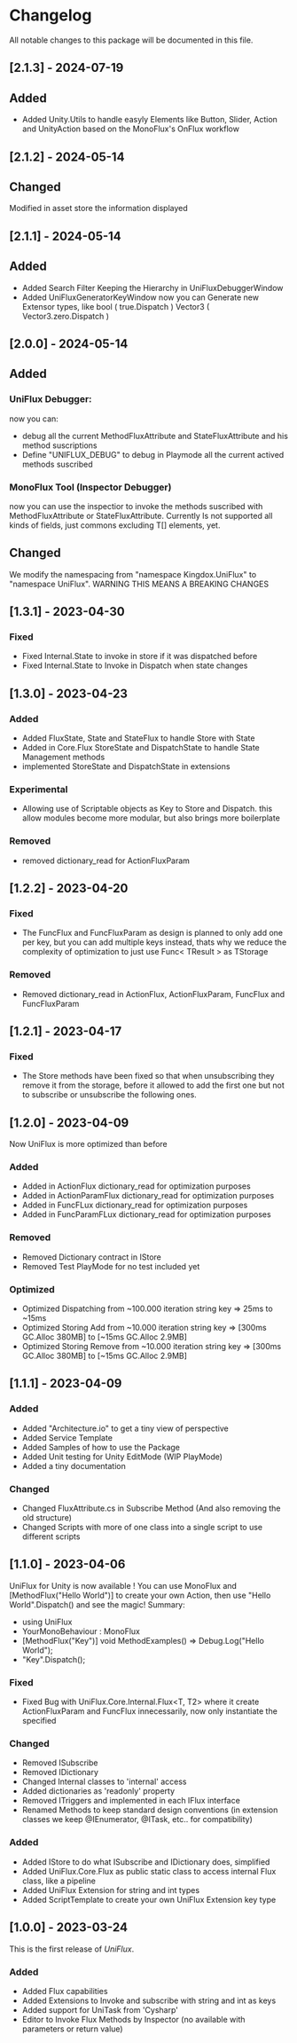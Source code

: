 # Changelog
All notable changes to this package will be documented in this file.

## [2.1.3] - 2024-07-19

## Added
- Added Unity.Utils to handle easyly Elements like Button, Slider, Action and UnityAction based on the MonoFlux's OnFlux workflow

## [2.1.2] - 2024-05-14

## Changed
Modified in asset store the information displayed

## [2.1.1] - 2024-05-14

## Added
- Added Search Filter Keeping the Hierarchy in UniFluxDebuggerWindow
- Added UniFluxGeneratorKeyWindow now you can Generate new Extensor types, like bool ( true.Dispatch ) Vector3 ( Vector3.zero.Dispatch )

## [2.0.0] - 2024-05-14

## Added
### UniFlux Debugger: 
now you can: 
- debug all the current MethodFluxAttribute and StateFluxAttribute and his method suscriptions
- Define "UNIFLUX_DEBUG" to debug in Playmode all the current actived methods suscribed

### MonoFlux Tool (Inspector Debugger)
now you can use the inspectior to invoke the methods suscribed with MethodFluxAttribute or StateFluxAttribute. Currently Is not supported all kinds of fields, just commons excluding T[] elements, yet.
 
## Changed
We modify the namespacing from "namespace Kingdox.UniFlux" to "namespace UniFlux". WARNING THIS MEANS A BREAKING CHANGES

## [1.3.1] - 2023-04-30

### Fixed
- Fixed Internal.State to invoke in store if it was dispatched before
- Fixed Internal.State to Invoke in Dispatch when state changes

## [1.3.0] - 2023-04-23

### Added
- Added FluxState, State and StateFlux to handle Store with State
- Added in Core.Flux StoreState and DispatchState to handle State Management methods
- implemented StoreState and DispatchState in extensions

### Experimental
- Allowing use of Scriptable objects as Key to Store and Dispatch. this allow modules become more modular, but also brings more boilerplate

### Removed
- removed dictionary_read for ActionFluxParam

## [1.2.2] - 2023-04-20

### Fixed
- The FuncFlux and FuncFluxParam as design is planned to only add one per key, but you can add multiple keys instead, thats why we reduce the complexity of optimization to just use Func< TResult > as TStorage

### Removed
- Removed dictionary_read in ActionFlux, ActionFluxParam, FuncFlux and FuncFluxParam

## [1.2.1] - 2023-04-17

### Fixed
- The Store methods have been fixed so that when unsubscribing they remove it from the storage, before it allowed to add the first one but not to subscribe or unsubscribe the following ones.

## [1.2.0] - 2023-04-09

Now UniFlux is more optimized than before

### Added
- Added in ActionFlux dictionary_read for optimization purposes
- Added in ActionParamFlux dictionary_read for optimization purposes
- Added in FuncFLux dictionary_read for optimization purposes
- Added in FuncParamFLux dictionary_read for optimization purposes

### Removed
- Removed Dictionary contract in IStore
- Removed Test PlayMode for no test included yet

### Optimized
- Optimized Dispatching from ~100.000 iteration string key => 25ms to ~15ms
- Optimized Storing Add from ~10.000 iteration string key => [300ms GC.Alloc 380MB] to [~15ms GC.Alloc 2.9MB]
- Optimized Storing Remove from ~10.000 iteration string key => [300ms GC.Alloc 380MB] to [~15ms GC.Alloc 2.9MB]

## [1.1.1] - 2023-04-09

### Added
- Added "Architecture.io" to get a tiny view of perspective
- Added Service Template
- Added Samples of how to use the Package
- Added Unit testing for Unity EditMode (WIP PlayMode)
- Added a tiny documentation

### Changed
- Changed FluxAttribute.cs in Subscribe Method (And also removing the old structure)
- Changed Scripts with more of one class into a single script to use different scripts

## [1.1.0] - 2023-04-06

UniFlux for Unity is now available ! You can use MonoFlux and [MethodFlux("Hello World")] to create your own Action, then use "Hello World".Dispatch() and see the magic!
Summary:
- using UniFlux
- YourMonoBehaviour : MonoFlux
- [MethodFlux("Key")] void MethodExamples() => Debug.Log("Hello World");
- "Key".Dispatch();

### Fixed
- Fixed Bug with UniFlux.Core.Internal.Flux<T, T2> where it create ActionFluxParam and FuncFlux innecessarily, now only instantiate the specified

### Changed
- Removed ISubscribe
- Removed IDictionary
- Changed Internal classes to 'internal' access
- Added dictionaries as 'readonly' property
- Removed ITriggers and implemented in each IFlux interface
- Renamed Methods to keep standard design conventions (in extension classes we keep @IEnumerator, @ITask, etc.. for compatibility)

### Added
- Added IStore to do what ISubscribe and IDictionary does, simplified
- Added UniFlux.Core.Flux as public static class to access internal Flux class, like a pipeline
- Added UniFlux Extension for string and int types
- Added ScriptTemplate to create your own UniFlux Extension key type

## [1.0.0] - 2023-03-24
This is the first release of *UniFlux*.

### Added
- Added Flux capabilities
- Added Extensions to Invoke and subscribe with string and int as keys
- Added support for UniTask from 'Cysharp'
- Editor to Invoke Flux Methods by Inspector (no available with parameters or return value)
